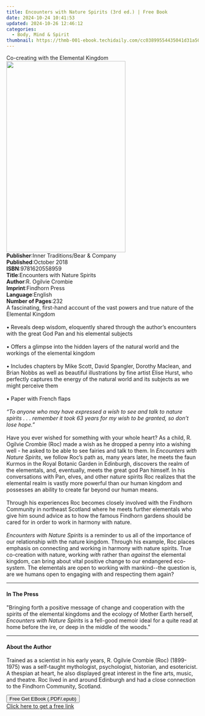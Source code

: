 ```yaml
---
title: Encounters with Nature Spirits (3rd ed.) | Free Book
date: 2024-10-24 10:41:53
updated: 2024-10-26 12:46:12
categories:
  - Body, Mind & Spirit
thumbnail: https://thmb-001-ebook.techidaily.com/cc03899554435041d31a5045daf598de9ebaefc2c87c96978f41d569c1ee94e0.jpg
---
```

<main id="book-container">
  <div class="flex flex-col">
    <div class="book-brief flex-1 py-6 px-4 sm:p-6 md:py-10 md:px-8">
      <!-- brief-->
      <div class="book-brief-main">Co-creating with the Elemental Kingdom</div>
    </div>
    <div
      class="book-meta-info flex-1 grid gap-4 col-start-1 col-end-3 row-start-1 sm:mb-6 sm:grid-cols-4 lg:gap-6 lg:col-start-2 lg:row-end-6 lg:row-span-6 lg:mb-0"
    >
      <div
        class="book-meta-info-left place-content-center mt-4 p-4 text-sm leading-6 col-start-2 col-span-2 dark:text-slate-400"
      >
        <img
          class="w-full h-500 object-cover rounded-lg sm:h-255 sm:col-span-2 lg:col-span-full"
          src="https://img-001-ebook.techidaily.com/55d72e9db3c59a2e1302c4e9b7c0b55d845d198636897f31eb893f75664b2545.jpg"
          alt=""
          width="312"
          height="500"
        />
      </div>
      <div
        class="book-meta-info-right mt-2 col-start-1 row-start-2 col-span-3 self-center"
      >
        <!-- meta data  -->
        <div class="flex flex-col px-4 md:px-8">
          <div class="flex-1">
            <strong>Publisher</strong>:<span class="px-2"
              >Inner Traditions/Bear &amp; Company</span
            >
          </div>
          <div class="flex-1">
            <strong>Published</strong>:<span class="px-2">October 2018</span>
          </div>
          <div class="flex-1">
            <strong>ISBN</strong>:<span class="px-2">9781620558959</span>
          </div>
          <div class="flex-1">
            <strong>Title</strong>:<span class="px-2"
              >Encounters with Nature Spirits</span
            >
          </div>
          <div class="flex-1">
            <strong>Author</strong>:<span class="px-2">R. Ogilvie Crombie</span>
          </div>
          <div class="flex-1">
            <strong>Imprint</strong>:<span class="px-2">Findhorn Press</span>
          </div>
          <div class="flex-1">
            <strong>Language</strong>:<span class="px-2">English</span>
          </div>
          <div class="flex-1">
            <strong>Number of Pages</strong>:<span class="px-2">232</span>
          </div>
        </div>
      </div>
    </div>
    <div class="book-description flex-1 py-6 px-4 sm:p-6 md:py-10 md:px-8">
      <div class="book-description-main">
        <div accordion-content="" id="description">
          A fascinating, first-hand account of the vast powers and true nature
          of the Elemental Kingdom <br /><br />• Reveals deep wisdom, eloquently
          shared through the author’s encounters with the great God Pan and his
          elemental subjects <br /><br />• Offers a glimpse into the hidden
          layers of the natural world and the workings of the elemental kingdom
          <br /><br />• Includes chapters by Mike Scott, David Spangler, Dorothy
          Maclean, and Brian Nobbs as well as beautiful illustrations by fine
          artist Elise Hurst, who perfectly captures the energy of the natural
          world and its subjects as we might perceive them <br /><br />• Paper
          with French flaps <br /><br /><i
            >“To anyone who may have expressed a wish to see and talk to nature
            spirits . . . remember it took 63 years for my wish to be granted,
            so don’t lose hope.”</i
          >
          <br /><br />Have you ever wished for something with your whole heart?
          As a child, R. Ogilvie Crombie (Roc) made a wish as he dropped a penny
          into a wishing well - he asked to be able to see fairies and talk to
          them. In <i>Encounters with Nature Spirits</i>, we follow Roc’s path
          as, many years later, he meets the faun Kurmos in the Royal Botanic
          Garden in Edinburgh, discovers the realm of the elementals, and,
          eventually, meets the great god Pan himself. In his conversations with
          Pan, elves, and other nature spirits Roc realizes that the elemental
          realm is vastly more powerful than our human kingdom and possesses an
          ability to create far beyond our human means. <br /><br />Through his
          experiences Roc becomes closely involved with the Findhorn Community
          in northeast Scotland where he meets further elementals who give him
          sound advice as to how the famous Findhorn gardens should be cared for
          in order to work in harmony with nature. <br /><br /><i
            >Encounters with Nature Spirits</i
          >
          is a reminder to us all of the importance of our relationship with the
          nature kingdom. Through his example, Roc places emphasis on connecting
          and working in harmony with nature spirits. True co-creation with
          nature, working <i>with</i> rather than <i>against</i> the elemental
          kingdom, can bring about vital positive change to our endangered
          eco-system. The elementals are open to working with mankind--the
          question is, are we humans open to engaging with and respecting them
          again?
        </div>
        <div class="accordion-fader"></div>
      </div>
    </div>
    <div class="book-excerpts flex-1 py-6 px-4 sm:p-6 md:py-10 md:px-8">
      <!-- excerpts-->
      <div class="book-excerpts-main">
        <hr />
        <h4 class="placeholder placeholder-heading">
          <span>In The Press</span>
        </h4>
        <p>
          "Bringing forth a positive message of change and cooperation with the
          spirits of the elemental kingdoms and the ecology of Mother Earth
          herself, <i>Encounters with Nature Spirits</i> is a fell-good memoir
          ideal for a quite read at home before the ire, or deep in the middle
          of the woods."
        </p>
      </div>
    </div>
    <div class="book-about-author flex-1 py-6 px-4 sm:p-6 md:py-10 md:px-8">
      <!-- about author-->
      <div class="book-main-author-main">
        <hr />
        <h4 class="placeholder placeholder-heading">
          <span>About the Author</span>
        </h4>
        <p>
          Trained as a scientist in his early years, R. Ogilvie Crombie (Roc)
          (1899-1975) was a self-taught mythologist, psychologist, historian,
          and esotericist. A thespian at heart, he also displayed great interest
          in the fine arts, music, and theatre. Roc lived in and around
          Edinburgh and had a close connection to the Findhorn Community,
          Scotland.
        </p>
      </div>
    </div>
    <div class="book-free-get flex-1 py-6 px-4 sm:p-6 md:py-10 md:px-8">
      <button
        id="btn-free-get"
        class="bg-blue-500 hover:bg-blue-700 text-white font-bold py-2 px-4 rounded"
      >
        Free Get EBook (.PDF/.epub)
      </button>
      <div id="countdown-display" class="px-2 text-lg mt-2"></div>
      <a
        id="free-link"
        class="hidden bg-blue-500 hover:bg-blue-700 text-white font-bold py-2 px-4 rounded"
        href="https://www.ebooks.com/en-us/book/96292913/encounters-with-nature-spirits/r-ogilvie-crombie/"
        target="_blank"
        >Click here to get a free link</a
      >
    </div>
    <script>
      let countdownTime = 0;
      let countdownInterval = null;
      document
        .getElementById('btn-free-get')
        .addEventListener('click', startCountdown);
      function startCountdown() {
        countdownTime = new Date().getTime() + 60000 * 3;
        countdownInterval = setInterval(updateCountdown, 1000);
        document.getElementById('btn-free-get').disabled = true;
        document
          .getElementById('btn-free-get')
          .classList.add('bg-gray-500', 'cursor-not-allowed');
      }
      function updateCountdown() {
        let currentTime = new Date().getTime();
        let timeLeft = countdownTime - currentTime;
        let secondsLeft = Math.floor(timeLeft / 1000);
        document.getElementById('countdown-display').innerHTML =
          `Remaining time: ${secondsLeft} seconds.`;
        if (secondsLeft <= 0) {
          clearInterval(countdownInterval);
          document.getElementById('btn-free-get').classList.add('hidden');
          document.getElementById('free-link').classList.remove('hidden');
          document.getElementById('countdown-display').innerHTML = '';
        }
      }
    </script>
  </div>
</main>
